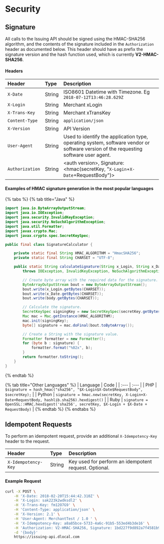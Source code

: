 # Security

## Signature

All calls to the Issuing API should be signed using the HMAC-SHA256 algorithm, and the contents of the signature included in the `Authorization` header as documented below. This header should have as prefix the signature version and the hash function used, which is currently **V2-HMAC-SHA256**.

#### Headers <a id="headers"></a>

| **Header** | **Type** | **Description** |
| :--- | :--- | :--- |
| `X-Date` | String | ISO8601 Datetime with Timezone. Eg `2018-07-12T13:46:28.629Z` |
| `X-Login` | String | Merchant xLogin |
| `X-Trans-Key` | String | Merchant xTransKey |
| `Content-Type` | String | `application/json` |
| `X-Version` | String | API Version |
| `User-Agent` | String | Used to identify the application type, operating system, software vendor or software version of the requesting software user agent. |
| `Authorization` | String | &lt;auth version&gt;, Signature: &lt;hmac\(secretKey, "`X-Login`+`X-Date`+RequestBody"\)&gt; |

#### Examples of HMAC signature generation in the most popular languages

{% tabs %}
{% tab title="Java" %}
```java
import java.io.ByteArrayOutputStream;
import java.io.IOException;
import java.security.InvalidKeyException;
import java.security.NoSuchAlgorithmException;
import java.util.Formatter;
import javax.crypto.Mac;
import javax.crypto.spec.SecretKeySpec;

public final class SignatureCalculator {

    private static final String HMAC_ALGORITHM = "HmacSHA256";
    private static final String CHARSET = "UTF-8";

    public static String calculateSignature(String x_Login, String x_Date, String secretKey, String body)
        throws IOException, InvalidKeyException, NoSuchAlgorithmException {

        // Create byte array with the required data for the signature.
        ByteArrayOutputStream bout = new ByteArrayOutputStream();
        bout.write(x_Login.getBytes(CHARSET));
        bout.write(x_Date.getBytes(CHARSET));
        bout.write(body.getBytes(CHARSET));

        // Calculate the signature.
        SecretKeySpec signingKey = new SecretKeySpec(secretKey.getBytes(), HMAC_ALGORITHM);
        Mac mac = Mac.getInstance(HMAC_ALGORITHM);
        mac.init(signingKey);
        byte[] signature = mac.doFinal(bout.toByteArray());

        // Create a String with the signature value.
        Formatter formatter = new Formatter();
        for (byte b : signature) {
            formatter.format("%02x", b);
        }
        return formatter.toString();
    }
}
```
{% endtab %}

{% tab title="Other Languages" %}
| Language | Code |
| :--- | :--- |
| PHP | `$signature = hash_hmac("sha256", "$X-Login$X-Date$RequestBody", $secretKey);` |
| Python | `signature = hmac.new(secretKey, X-Login+X-Date+RequestBody, hashlib.sha256).hexdigest()` |
| Ruby | `signature = OpenSSL::HMAC.hexdigest('sha256', secretKey, $X-Login + $X-Date + RequestBody)` |
{% endtab %}
{% endtabs %}



## Idempotent Requests <a id="idempotent-requests"></a>

To perform an idempotent request, provide an additional `X-Idempotency-Key` header to the request.

| **Header** | **Type** | **Description** |
| :--- | :--- | :--- |
| `X-Idempotency-Key` | String | Key used for perform an idempotent request. Optional. |

#### Example Request

```bash
curl -X POST \
    -H 'X-Date: 2018-02-20T15:44:42.310Z' \
    -H 'X-Login: sak223k2wdksdl2' \
    -H 'X-Trans-Key: fm12O7G9' \
    -H 'Content-Type: application/json' \
    -H 'X-Version: 2.1' \
    -H 'User-Agent: MerchantTest / 1.0 ' \
    -H 'X-Idempotency-Key: a8a85bce-5733-4a6c-91b5-553ed4b3de16' \
    -H 'Authorization: V2-HMAC-SHA256, Signature: 1bd227f9d892a7f4581b998c21e353b1686a6bdad5940e7bb6aa596c96e0a6ec' \
    -d '{body}'
    https://issuing-api.dlocal.com
```



